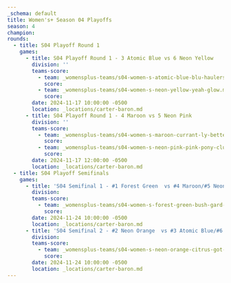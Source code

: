 ```yaml
---
_schema: default
title: Women's+ Season 04 Playoffs
season: 4
champion:
rounds:
  - title: S04 Playoff Round 1
    games:
      - title: S04 Playoff Round 1 - 3 Atomic Blue vs 6 Neon Yellow
        division: ''
        teams-score:
          - team: _womensplus-teams/s04-women-s-atomic-blue-blu-haulers.md
            score:
          - team: _womensplus-teams/s04-women-s-neon-yellow-yeah-glow.md
            score:
        date: 2024-11-17 10:00:00 -0500
        location: _locations/carter-baron.md
      - title: S04 Playoff Round 1 - 4 Maroon vs 5 Neon Pink
        division: ''
        teams-score:
          - team: _womensplus-teams/s04-women-s-maroon-currant-ly-better-than-u.md
            score:
          - team: _womensplus-teams/s04-women-s-neon-pink-pink-pony-club.md
            score:
        date: 2024-11-17 12:00:00 -0500
        location: _locations/carter-baron.md
  - title: S04 Playoff Semifinals
    games:
      - title: 'S04 Semifinal 1 - #1 Forest Green  vs #4 Maroon/#5 Neon Pink'
        division:
        teams-score:
          - team: _womensplus-teams/s04-women-s-forest-green-bush-gard-ems.md
            score:
        date: 2024-11-24 10:00:00 -0500
        location: _locations/carter-baron.md
      - title: 'S04 Semifinal 2 - #2 Neon Orange  vs #3 Atomic Blue/#6 Neon Yellow'
        division:
        teams-score:
          - team: _womensplus-teams/s04-women-s-neon-orange-citrus-got-real.md
            score:
        date: 2024-11-24 10:00:00 -0500
        location: _locations/carter-baron.md
---
```

